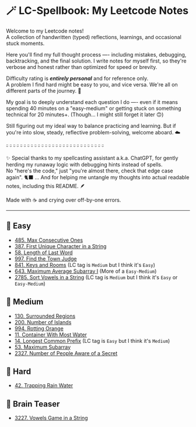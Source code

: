 # 🪄 LC-Spellbook: My Leetcode Notes

Welcome to my Leetcode notes!  
A collection of handwritten (typed) reflections, learnings, and occasional stuck moments.

Here you'll find my full thought process —- including mistakes, debugging, backtracking, and the final solution. I write notes for myself first, so they're verbose and honest rather than optimized for speed or brevity.

Difficulty rating is **_entirely personal_** and for reference only.  
A problem I find hard might be easy to you, and vice versa. We're all on different parts of the journey. 🐾

My goal is to deeply understand each question I do —- even if it means spending 40 minutes on a "easy-medium" or getting stuck on something technical for 20 minutes+. (Though... I might still forget it later 🙃)

Still figuring out my ideal way to balance practicing and learning. But if you're into slow, steady, reflective problem-solving, welcome aboard. ☁️

ᵕ̈ ᵕ̈ ᵕ̈ ᵕ̈ ᵕ̈ ᵕ̈ ᵕ̈ ᵕ̈ ᵕ̈ ᵕ̈ ᵕ̈ ᵕ̈ ᵕ̈ ᵕ̈ ᵕ̈ ᵕ̈ ᵕ̈ ᵕ̈ ᵕ̈ ᵕ̈ ᵕ̈ ᵕ̈ ᵕ̈ ᵕ̈ ᵕ̈ ᵕ̈ ᵕ̈ ᵕ̈

✨ Special thanks to my spellcasting assistant a.k.a. ChatGPT,
for gently herding my runaway logic with debugging hints instead of spells.  
No "here's the code," just "you're almost there, check that edge case again". 🐈‍⬛
... And for helping me untangle my thoughts into actual readable notes, including this README. 🪶

Made with ☕️ and crying over off-by-one errors.

---

## 📘 Easy

- [485. Max Consecutive Ones](./arrays-strings/lc_0485_max_consecutive_ones/lc_0485_notes.md)
- [387. First Unique Character in a String](./arrays-strings/lc_387_first_unique_character_in_a_string/lc_387_notes.md)
- [58. Length of Last Word](./arrays-strings/lc_0058_length_of_last_word/lc_0058_notes.md)
- [997. Find the Town Judge](./graphs/lc_0997_find_the_town_judge/lc_0997_notes.md)
- [841. Keys and Rooms](./graphs/lc_0841_keys_and_rooms/lc_0841_notes.md) (LC tag is `Medium` but I think it's `Easy`)
- [643. Maximum Average Subarray I](./arrays-strings/lc_0643_maximum_average_subarray_i/lc_0643_notes.md) (More of a `Easy-Medium`)
- [2785. Sort Vowels in a String](./arrays-strings/lc_2785_sort_vowels_in_a_string/lc_2785_notes.md) (LC tag is `Medium` but I think it's `Easy` or `Easy-Medium`)

## 📗 Medium

- [130. Surrounded Regions](./2d-arrays/lc_130_surrounded_regions/lc_130_notes.md)
- [200. Number of Islands](./2d-arrays/lc_200_number_of_islands//lc_200_notes.md)
- [994. Rotting Orange](./2d-arrays/lc_994_rotting_oranges/lc_994_notes.md)
- [11. Container With Most Water](./arrays-strings/lc_0011_container_with_most_water/lc_0011_notes.md)
- [14. Longest Common Prefix](./arrays-strings/lc_0014_longest_common_prefix/lc_0014_notes.md) (LC tag is `Easy` but I think it's `Medium`)
- [53. Maximum Subarray](./dp/lc_0053_maximum_subarray/lc_0053_notes.md)
- [2327. Number of People Aware of a Secret](./dp/lc_2327_number_of_people_aware_of_a_secret/lc_2327_notes.md)

## 📕 Hard

- [42. Trapping Rain Water](./arrays-strings/lc_0042_trapping_rain_water/lc_042_notes.md)

## 📒 Brain Teaser

- [3227. Vowels Game in a String](./brain-teaser/lc_3227_vowels_game_in_a_string/lc_3227_notes.md)

